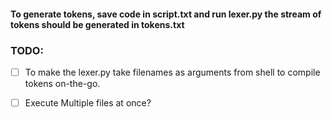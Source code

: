 #### To generate tokens, save code in script.txt and run lexer.py the stream of tokens should be generated in tokens.txt


### TODO:
- [ ] To make the lexer.py take filenames as arguments from shell to compile tokens on-the-go. 
- [ ] Execute Multiple files at once?

